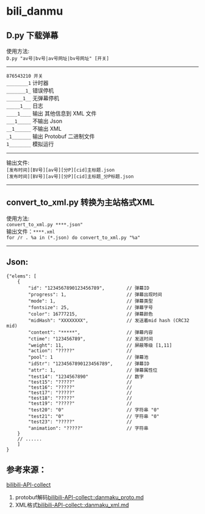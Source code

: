 # bili_danmu

## D.py 下载弹幕
使用方法:  
`D.py "av号|bv号|av号网址|bv号网址" [开关]`  
***
`876543210 开关`  
`________1` 计时器  
`_______1_` 错误停机  
`______1__` 无弹幕停机  
`_____1___` 日志  
`____1____` 输出 其他信息到 XML 文件  
`___1_____` 不输出 Json  
`__1______` 不输出 XML  
`_1_______` 输出 Protobuf 二进制文件  
`1________` 模拟运行  
***
输出文件:  
`[发布时间][BV号][av号][分P][cid]主标题.json`  
`[发布时间][BV号][av号][分P][cid]主标题_分P标题.json`  
***
## convert_to_xml.py 转换为主站格式XML
使用方法:  
`convert_to_xml.py ****.json"`  
输出文件：`****.xml`  
`for /r . %a in (*.json) do convert_to_xml.py "%a"`  
***

## Json:
```JS
{"elems": [
	{
		"id": "1234567890123456789",		// 弹幕ID
		"progress": 1,						// 弹幕出现时间
		"mode": 1,							// 弹幕类型
		"fontsize": 25,						// 弹幕字号
		"color": 16777215,					// 弹幕颜色
		"midHash": "XXXXXXXX",				// 发送着mid hash (CRC32 mid)
		"content": "*****",					// 弹幕内容
		"ctime": "123456789",				// 发送时间
		"weight": 11,						// 屏蔽等级 [1,11]
		"action": "?????"					// 
		"pool": 1							// 弹幕池
		"idStr": "1234567890123456789",		// 弹幕ID
		"attr": 1,							// 弹幕属性位
		"test14": "1234567890"				// 数字
		"test15": "?????"					// 
		"test16": "?????"					// 
		"test17": "?????"					// 
		"test18": "?????"					// 
		"test19": "?????"					// 
		"test20": "0"						// 字符串 "0"
		"test21": "0"						// 字符串 "0"
		"test23": "?????"					// 
		"animation": "?????"				// 字符串
	}
	// ......
	]
}
```

## 参考来源：  

[bilibili-API-collect]( https://github.com/SocialSisterYi/bilibili-API-collect )
1.	protobuf解码[bilibili-API-collect::danmaku_proto.md]( https://github.com/SocialSisterYi/bilibili-API-collect/blob/master/danmaku/danmaku_proto.md )
2.	XML格式[bilibili-API-collect::danmaku_xml.md]( https://github.com/SocialSisterYi/bilibili-API-collect/blob/master/danmaku/danmaku_xml.md )